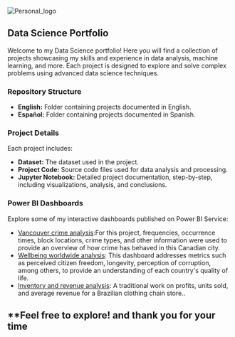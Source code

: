 
![Personal_logo](Logos/Banner_logo.png)                              

## Data Science Portfolio

Welcome to my Data Science portfolio! Here you will find a collection of projects showcasing my skills and experience in data analysis, machine learning, and more. Each project is designed to explore and solve complex problems using advanced data science techniques.

### Repository Structure

- **English:** Folder containing projects documented in English.
- **Español:** Folder containing projects documented in Spanish.

### Project Details

Each project includes:

- **Dataset:** The dataset used in the project.
- **Project Code:** Source code files used for data analysis and processing.
- **Jupyter Notebook:** Detailed project documentation, step-by-step, including visualizations, analysis, and conclusions.

### Power BI Dashboards

Explore some of my interactive dashboards published on Power BI Service:

- [Vancouver crime analysis](https://app.powerbi.com/view?r=eyJrIjoiOTZkYzdlMmYtODAwYS00MGE1LWE5NzktZWYwMGQxODBmNjcyIiwidCI6IjMzZjE4NDU2LWY3MjItNGUzNC1iOGI1LTAyOGViMDM2NDI5NSIsImMiOjR9&embedImagePlaceholder=true&pageName=ReportSection):For this project, frequencies, occurrence times, block locations, crime types, and other information were used to provide an overview of how crime has behaved in this Canadian city.
- [Wellbeing worldwide analysis](https://app.powerbi.com/view?r=eyJrIjoiNjM2MWE4YWQtMjY1ZC00MThlLTgwNDItYzc4NzI2OGJkZGJiIiwidCI6IjMzZjE4NDU2LWY3MjItNGUzNC1iOGI1LTAyOGViMDM2NDI5NSIsImMiOjR9&embedImagePlaceholder=true&pageName=ReportSection): This dashboard addresses metrics such as perceived citizen freedom, longevity, perception of corruption, among others, to provide an understanding of each country's quality of life.
- [Inventory and revenue analysis](https://app.powerbi.com/view?r=eyJrIjoiYjk3OGY3ODEtMDkwNi00ODY3LWE3OWQtOGQ4MTFhNGM4ZjMwIiwidCI6IjMzZjE4NDU2LWY3MjItNGUzNC1iOGI1LTAyOGViMDM2NDI5NSIsImMiOjR9&embedImagePlaceholder=true&pageName=ReportSection): A traditional work on profits, units sold, and average revenue for a Brazilian clothing chain store..

## **Feel free to explore! and thank you for your time
